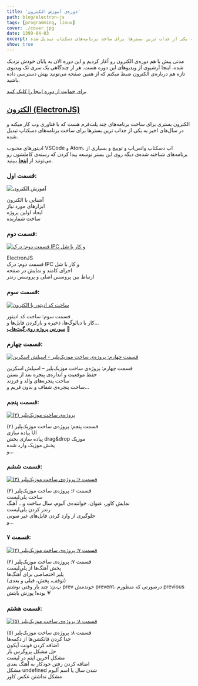 ```yaml
---
title: 'دوره‌ی آموزش الکترون'
path: blog/electron-js
tags: [programming, linux]
cover: ./cover.jpg
date: 1399-04-03
excerpt: الکترون بستری برای ساخت برنامه‌های چند پلت‌فرم هست که با فناوری وب کار میکنه و در سال‌های اخیر به یکی از جذاب ترین بسترها برای ساخت برنامه‌های دسکتاپ تبدیل شده.
show: true
---
```


مدتی پیش با هم دوره‌ی الکترون رو آغاز کردیم و این دوره الان به پایان خودش نزدیک شده، اینجا آرشیوی از ویدیوهای این دوره هست. هر از چندگاهی یک سری تک ویدیوی تازه هم درباره‌ی الکترون ضبط میکنم که از همین صفحه می‌تونید بهش دسترسی داده باشید.

[برای حمایت از دوره اینجا را کلیک کنید](https://idpay.ir/ssshojaei)

## [الکترون (ElectronJS)](https://www.electronjs.org/)

الکترون بستری برای ساخت برنامه‌های چند پلت‌فرم هست که با فناوری وب کار میکنه و در سال‌های اخیر به یکی از جذاب ترین بسترها برای ساخت برنامه‌های دسکتاپ تبدیل شده.

ادیتورهای محبوب VSCode و Atom، اپ دسکتاپ واتس‌اپ و توییچ و بسیاری از برنامه‌های شناخته شده‌ی دیگه روی این بستر توسعه پیدا کردن که رسته‌ی کاملشون رو می‌تونید از **[اینجا](https://www.electronjs.org/apps)** ببینید.

### قسمت اول:

[![آموزش الکترون](./Screenshot-from-2020-05-24-06-29-20-1024x576.png)](https://www.aparat.com/v/QNPpE)

آشنایی با الکترون  
ابزارهای مورد نیاز  
ایجاد اولین پروژه  
ساخت شمارنده

### قسمت دوم:

[![قسمت دوم: درک IPC و کار با شل](./Screenshot-from-2020-05-24-06-33-14-1024x576.png)](https://www.aparat.com/v/C54bZ)

ElectronJS  
قسمت دوم: درک IPC و کار با شل  
اجرای کامند و نمایش در صفحه  
ارتباط بین پروسس اصلی و پروسس رندر

### قسمت سوم:

[![ساخت کد ادیتور با الکترون](./Screenshot-from-2020-05-24-06-35-13-1024x576.png)](https://www.aparat.com/v/NW9GE)

قسمت سوم: ساخت کد ادیتور  
کار با دیالوگ‌ها، ذخیره و بازکردن فایل‌ها و…  
[**سورس پروژه روی گیت‌هاب**](https://github.com/ssshojaei/simpleCodeEditor) 📿

### قسمت چهارم:

[![قسمت چهارم: پروژه‌ی ساخت موزیک‌پلیر - اسپلش اسکرین](./Screenshot-from-2020-05-24-06-40-25-1024x576.png)](https://www.aparat.com/v/Kvz6X)

قسمت چهارم: پروژه‌ی ساخت موزیک‌پلیر – اسپلش اسکرین  
حفظ موقعیت و اندازه‌ی پنجره بعد از بستن  
ساخت پنجره‌های والد و فرزند  
ساخت پنجره‌ی شفاف و بدون فریم و…

### قسمت پنجم:

[![پروژه‌ی ساخت موزیک‌پلیر (۲)](./Screenshot-from-2020-05-24-06-42-20-1024x576.png)](https://www.aparat.com/v/vq09l)

قسمت پنجم: پروژه‌ی ساخت موزیک‌پلیر (۲)  
پیاده سازی UI  
پیاده سازی بخش drag&drop موزیک  
پخش موزیک وارد شده  
و…

### قسمت ششم:

[![قسمت ۶: پروژه‌ی ساخت موزیک‌پلیر (۳)](./Screenshot-from-2020-05-24-06-45-17-1024x576.png)](https://www.aparat.com/v/uqzIv)

قسمت ۶: پروژه‌ی ساخت موزیک‌پلیر (۳)  
ساخت پلی‌لیست  
نمایش کاور، عنوان، خواننده‌ی آلبوم، سال ساخت و… آهنگ  
رندر کردن پلی‌لیست  
جلوگیری از وارد کردن فایل‌های غیر صوتی  
و…

### قسمت ۷:

[![قسمت ۷: پروژه‌ی ساخت موزیک‌پلیر (۴)](./Screenshot-from-2020-05-24-06-47-53-1024x576.png)](https://www.aparat.com/v/3qwxR)

قسمت ۷: پروژه‌ی ساخت موزیک‌پلیر (۴)  
پخش آهنگ‌ها از پلی‌لیست  
پلیر اختصاصی برای آهنگ‌ها  
(توقف، پخش، قبلی و بعدی)  
پ.ن: چند بار وقتی نوشتم prev خوندمش prevent، درصورتی که منظورم previous بوده! پوزش بابتش 💗

### قسمت هشتم:

[![قسمت ۸: پروژه‌ی ساخت موزیک‌پلیر (۵)](./Screenshot-from-2020-05-24-06-50-44-1024x576.png)](https://www.aparat.com/v/7SRXn)

قسمت ۸: پروژه‌ی ساخت موزیک‌پلیر (۵)  
جدا کردن فانکشن‌ها از دکمه‌ها  
اضافه کردن فونت آیکون  
حل مشکل پروگرس بار  
مشکل آخرین ایتم در لیست  
اضافه کردن رفتن خودکار به آهنگ بعدی  
مشکل undefined شدن سال یا اسم آلبوم  
مشکل نداشتن عکس کاور
